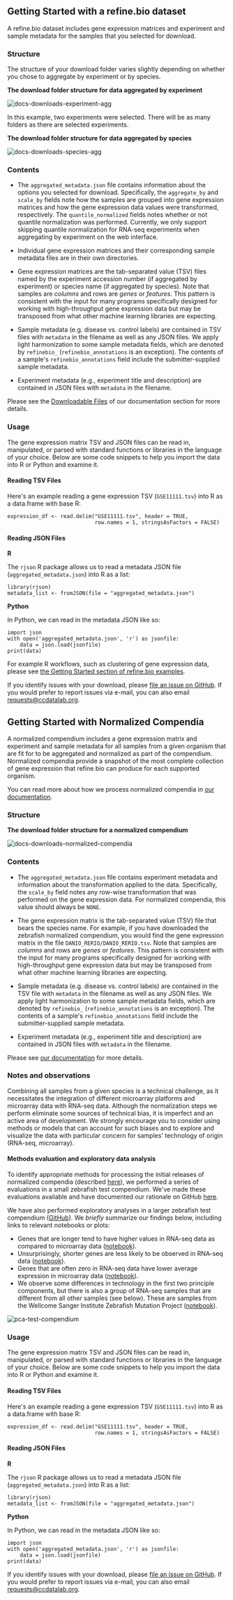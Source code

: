 ## Getting Started with a refine.bio dataset

A refine.bio dataset includes gene expression matrices and experiment and sample metadata for the samples that you selected for download.

### Structure

The structure of your download folder varies slightly depending on whether you chose to aggregate by experiment or by species.  

**The download folder structure for data aggregated by experiment**

![docs-downloads-experiment-agg](https://user-images.githubusercontent.com/15315514/45906716-2f9eaa80-bdc3-11e8-9855-2aaeb74e588d.png)

In this example, two experiments were selected.
There will be as many folders as there are selected experiments.

**The download folder structure for data aggregated by species**

![docs-downloads-species-agg](https://user-images.githubusercontent.com/15315514/45906715-2f9eaa80-bdc3-11e8-8ab3-90ccc40cfa11.png)

### Contents

* The `aggregated_metadata.json` file contains information about the options you selected for download.
Specifically, the `aggregate_by` and `scale_by` fields note how the samples are grouped into gene expression matrices and how the gene expression data values were transformed, respectively.
The `quantile_normalized` fields notes whether or not quantile normalization was performed.
Currently, we only support skipping quantile normalization for RNA-seq experiments when aggregating by experiment on the web interface.

* Individual gene expression matrices and their corresponding sample metadata files are in their own directories.

* Gene expression matrices are the tab-separated value (TSV) files named by the experiment accession number (if aggregated by experiment) or species name (if aggregated by species).
Note that samples are _columns_ and rows are _genes_ or _features_.
This pattern is consistent with the input for many programs specifically designed for working with high-throughput gene expression data but may be transposed from what other machine learning libraries are expecting.

* Sample metadata (e.g. disease vs. control labels) are contained in TSV files with `metadata` in the filename as well as any JSON files.
We apply light harmonization to some sample metadata fields, which are denoted by `refinebio_` (`refinebio_annotations` is an exception).
The contents of a sample's `refinebio_annotations` field include the submitter-supplied sample metadata.

* Experiment metadata (e.g., experiment title and description) are contained in JSON files with `metadata` in the filename.

Please see the [Downloadable Files](http://docs.refine.bio/en/latest/main_text.html#downloadable-files) of our documentation section for more details.

### Usage

The gene expression matrix TSV and JSON files can be read in, manipulated, or parsed with standard functions or libraries in the language of your choice.
Below are some code snippets to help you import the data into R or Python and examine it.

#### Reading TSV Files

Here's an example reading a gene expression TSV (`GSE11111.tsv`) into R as a data.frame with base R:

```
expression_df <- read.delim("GSE11111.tsv", header = TRUE,
							row.names = 1, stringsAsFactors = FALSE)
```

#### Reading JSON Files

**R**

The `rjson` R package allows us to read a metadata JSON file (`aggregated_metadata.json`) into R as a list:

```
library(rjson)
metadata_list <- fromJSON(file = "aggregated_metadata.json")
```

**Python**

In Python, we can read in the metadata JSON like so:

```
import json
with open('aggregated_metadata.json', 'r') as jsonfile:
    data = json.load(jsonfile)
print(data)
```

For example R workflows, such as clustering of gene expression data, please see [the Getting Started section of refine.bio examples](https://alexslemonade.github.io/refinebio-examples/01-getting-started/getting-started.html).

If you identify issues with your download, please [file an issue on GitHub](https://github.com/AlexsLemonade/refinebio/issues). If you would prefer to report issues via e-mail, you can also email [requests@ccdatalab.org](mailto:requests@ccdatalab.org).

## Getting Started with Normalized Compendia

A normalized compendium includes a gene expression matrix and experiment and sample metadata for all samples from a given organism that are fit for to be aggregated and normalized as part of the compendium.
Normalized compendia provide a snapshot of the most complete collection of gene expression that refine.bio can produce for each supported organism.

You can read more about how we process normalized compendia in [our documentation](http://docs.refine.bio/en/latest/main_text.html#species-compendia).

### Structure

**The download folder structure for a normalized compendium**

![docs-downloads-normalized-compendia](https://user-images.githubusercontent.com/15315514/56142320-74ab4980-5f6c-11e9-8847-9f7d178cd080.png)

### Contents

* The `aggregated_metadata.json` file contains experiment metadata and information about the transformation applied to the data.
Specifically, the `scale_by` field notes any row-wise transformation that was performed on the gene expression data. For normalized compendia, this value should always be `NONE`.

* The gene expression matrix is the tab-separated value (TSV) file that bears the species name.
For example, if you have downloaded the zebrafish normalized compendium, you would find the gene expression matrix in the file `DANIO_RERIO/DANIO_RERIO.tsv`.
Note that samples are _columns_ and rows are _genes_ or _features_.
This pattern is consistent with the input for many programs specifically designed for working with high-throughput gene expression data but may be transposed from what other machine learning libraries are expecting.

* Sample metadata (e.g. disease vs. control labels) are contained in the TSV file with `metadata` in the filename as well as any JSON files.
We apply light harmonization to some sample metadata fields, which are denoted by `refinebio_` (`refinebio_annotations` is an exception).
The contents of a sample's `refinebio_annotations` field include the submitter-supplied sample metadata.

* Experiment metadata (e.g., experiment title and description) are contained in JSON files with `metadata` in the filename.

Please see [our documentation](http://docs.refine.bio/en/latest/) for more details.

### Notes and observations

Combining all samples from a given species is a technical challenge, as it necessitates the integration of different microarray platforms and microarray data with RNA-seq data.
Although the normalization steps we perform eliminate some sources of technical bias, it is imperfect and an active area of development.
We strongly encourage you to consider using methods or models that can account for such biases and to explore and visualize the data with particular concern for samples' technology of origin (RNA-seq, microarray).

#### Methods evaluation and exploratory data analysis

To identify appropriate methods for processing the initial releases of normalized compendia (described [here](http://docs.refine.bio/en/latest/main_text.html#species-compendia)), we performed a series of evaluations in a small zebrafish test compendium.
We've made these evaluations available and have documented our rationale on GitHub [here](https://github.com/AlexsLemonade/compendium-processing/tree/94089d2de170f0ca7b87e9e5c32239a8591faaa7/select_imputation_method).

We have also performed exploratory analyses in a larger zebrafish test compendium ([GitHub](https://github.com/AlexsLemonade/compendium-processing/tree/94089d2de170f0ca7b87e9e5c32239a8591faaa7/quality_check)).
We _briefly_ summarize our findings below, including links to relevant notebooks or plots:

* Genes that are longer tend to have higher values in RNA-seq data as compared to microarray data ([notebook](https://alexslemonade.github.io/compendium-processing/quality_check/07-technology_diff_exp.nb.html)).
* Unsurprisingly, shorter genes are less likely to be observed in RNA-seq data ([notebook](https://alexslemonade.github.io/compendium-processing/quality_check/06-lowly_expressed_genes.nb.html)).
* Genes that are often zero in RNA-seq data have lower average expression in microarray data ([notebook](https://alexslemonade.github.io/compendium-processing/quality_check/08-gene_lengths.nb.html)).
* We observe some differences in technology in the first two principle components, but there is also a group of RNA-seq samples that are different from all other samples (see below).
These are samples from the Wellcome Sanger Institute Zebrafish Mutation Project ([notebook](https://alexslemonade.github.io/compendium-processing/quality_check/11-rnaseq_bias.nb.html)).


![pca-test-compendium](https://raw.githubusercontent.com/AlexsLemonade/compendium-processing/6826cc448d8bd8605ba73d30e344e7d20438234c/quality_check/plots/larger_test_compendium_PCA.png)

### Usage

The gene expression matrix TSV and JSON files can be read in, manipulated, or parsed with standard functions or libraries in the language of your choice.
Below are some code snippets to help you import the data into R or Python and examine it.

#### Reading TSV Files

Here's an example reading a gene expression TSV (`GSE11111.tsv`) into R as a data.frame with base R:

```
expression_df <- read.delim("GSE11111.tsv", header = TRUE,
							row.names = 1, stringsAsFactors = FALSE)
```

#### Reading JSON Files

**R**

The `rjson` R package allows us to read a metadata JSON file (`aggregated_metadata.json`) into R as a list:

```
library(rjson)
metadata_list <- fromJSON(file = "aggregated_metadata.json")
```

**Python**

In Python, we can read in the metadata JSON like so:

```
import json
with open('aggregated_metadata.json', 'r') as jsonfile:
    data = json.load(jsonfile)
print(data)
```

If you identify issues with your download, please [file an issue on GitHub](https://github.com/AlexsLemonade/refinebio/issues). If you would prefer to report issues via e-mail, you can also email [requests@ccdatalab.org](mailto:requests@ccdatalab.org).
